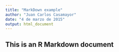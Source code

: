 ```yaml
---
title: "MarkDown example"
author: "Juan Carlos Casamayor"
date: "4 de marzo de 2015"
output: html_document
---
```


## This is an R Markdown document